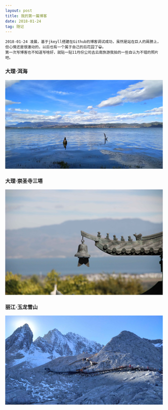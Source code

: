 ```yaml
---
layout: post
title: 我的第一篇博客
date: 2018-01-24 
tag: 随记
---
```

    2018-01-24 凌晨，基于jkeyll搭建在Github的博客调试成功，虽然是站在巨人的肩膀上，但心情还是很激动的，以后也有一个属于自己的后花园了😀。
    第一次写博客也不知道写啥好，就贴一贴11月份公司去云南旅游我拍的一些自认为不错的照片吧。
### 大理·洱海
![](/images/posts/0003.jpg)
### 大理·崇圣寺三塔
![](/images/posts/0001.jpg)
### 丽江·玉龙雪山
![](/images/posts/0002.jpg)